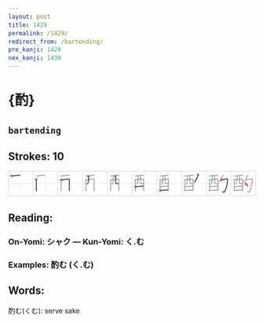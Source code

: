 ```yaml
---
layout: post
title: 1429
permalink: /1429/
redirect_from: /bartending/
pre_kanji: 1428
nex_kanji: 1430
---
```


# {酌}

## `bartending`

## Strokes: 10

<div class="stroke"><img src="../images/E9858C.png" /></div>

## Reading:

### On-Yomi: シャク &mdash; Kun-Yomi: く.む

### Examples: 酌む (く.む)

## Words:

酌む(くむ): serve sake
